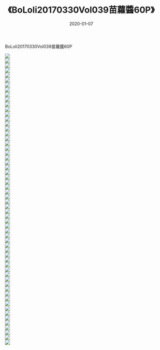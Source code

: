 ﻿---
layout: post
title:  《BoLoli20170330Vol039苗蘿醬60P》
date:   2020-01-07
img: http://pic.660000.xyz/1:/性感/2020/BoLoli20170330Vol039苗蘿醬60P/000.jpg
categories: [美女, 清纯, 唯美]
---

BoLoli20170330Vol039苗蘿醬60P

  ![](http://pic.660000.xyz/1:/性感/2020/BoLoli20170330Vol039苗蘿醬60P/001.jpg) <br> ![](http://pic.660000.xyz/1:/性感/2020/BoLoli20170330Vol039苗蘿醬60P/002.jpg) <br> ![](http://pic.660000.xyz/1:/性感/2020/BoLoli20170330Vol039苗蘿醬60P/003.jpg) <br> ![](http://pic.660000.xyz/1:/性感/2020/BoLoli20170330Vol039苗蘿醬60P/004.jpg) <br> ![](http://pic.660000.xyz/1:/性感/2020/BoLoli20170330Vol039苗蘿醬60P/005.jpg) <br> ![](http://pic.660000.xyz/1:/性感/2020/BoLoli20170330Vol039苗蘿醬60P/006.jpg) <br> ![](http://pic.660000.xyz/1:/性感/2020/BoLoli20170330Vol039苗蘿醬60P/007.jpg) <br> ![](http://pic.660000.xyz/1:/性感/2020/BoLoli20170330Vol039苗蘿醬60P/008.jpg) <br> ![](http://pic.660000.xyz/1:/性感/2020/BoLoli20170330Vol039苗蘿醬60P/009.jpg) <br> ![](http://pic.660000.xyz/1:/性感/2020/BoLoli20170330Vol039苗蘿醬60P/010.jpg) <br> ![](http://pic.660000.xyz/1:/性感/2020/BoLoli20170330Vol039苗蘿醬60P/011.jpg) <br> ![](http://pic.660000.xyz/1:/性感/2020/BoLoli20170330Vol039苗蘿醬60P/012.jpg) <br> ![](http://pic.660000.xyz/1:/性感/2020/BoLoli20170330Vol039苗蘿醬60P/013.jpg) <br> ![](http://pic.660000.xyz/1:/性感/2020/BoLoli20170330Vol039苗蘿醬60P/014.jpg) <br> ![](http://pic.660000.xyz/1:/性感/2020/BoLoli20170330Vol039苗蘿醬60P/015.jpg) <br> ![](http://pic.660000.xyz/1:/性感/2020/BoLoli20170330Vol039苗蘿醬60P/016.jpg) <br> ![](http://pic.660000.xyz/1:/性感/2020/BoLoli20170330Vol039苗蘿醬60P/017.jpg) <br> ![](http://pic.660000.xyz/1:/性感/2020/BoLoli20170330Vol039苗蘿醬60P/018.jpg) <br> ![](http://pic.660000.xyz/1:/性感/2020/BoLoli20170330Vol039苗蘿醬60P/019.jpg) <br> ![](http://pic.660000.xyz/1:/性感/2020/BoLoli20170330Vol039苗蘿醬60P/020.jpg) <br> ![](http://pic.660000.xyz/1:/性感/2020/BoLoli20170330Vol039苗蘿醬60P/021.jpg) <br> ![](http://pic.660000.xyz/1:/性感/2020/BoLoli20170330Vol039苗蘿醬60P/022.jpg) <br> ![](http://pic.660000.xyz/1:/性感/2020/BoLoli20170330Vol039苗蘿醬60P/023.jpg) <br> ![](http://pic.660000.xyz/1:/性感/2020/BoLoli20170330Vol039苗蘿醬60P/024.jpg) <br> ![](http://pic.660000.xyz/1:/性感/2020/BoLoli20170330Vol039苗蘿醬60P/025.jpg) <br> ![](http://pic.660000.xyz/1:/性感/2020/BoLoli20170330Vol039苗蘿醬60P/026.jpg) <br> ![](http://pic.660000.xyz/1:/性感/2020/BoLoli20170330Vol039苗蘿醬60P/027.jpg) <br> ![](http://pic.660000.xyz/1:/性感/2020/BoLoli20170330Vol039苗蘿醬60P/028.jpg) <br> ![](http://pic.660000.xyz/1:/性感/2020/BoLoli20170330Vol039苗蘿醬60P/029.jpg) <br> ![](http://pic.660000.xyz/1:/性感/2020/BoLoli20170330Vol039苗蘿醬60P/030.jpg) <br> ![](http://pic.660000.xyz/1:/性感/2020/BoLoli20170330Vol039苗蘿醬60P/031.jpg) <br> ![](http://pic.660000.xyz/1:/性感/2020/BoLoli20170330Vol039苗蘿醬60P/032.jpg) <br> ![](http://pic.660000.xyz/1:/性感/2020/BoLoli20170330Vol039苗蘿醬60P/033.jpg) <br> ![](http://pic.660000.xyz/1:/性感/2020/BoLoli20170330Vol039苗蘿醬60P/034.jpg) <br> ![](http://pic.660000.xyz/1:/性感/2020/BoLoli20170330Vol039苗蘿醬60P/035.jpg) <br> ![](http://pic.660000.xyz/1:/性感/2020/BoLoli20170330Vol039苗蘿醬60P/036.jpg) <br> ![](http://pic.660000.xyz/1:/性感/2020/BoLoli20170330Vol039苗蘿醬60P/037.jpg) <br> ![](http://pic.660000.xyz/1:/性感/2020/BoLoli20170330Vol039苗蘿醬60P/038.jpg) <br> ![](http://pic.660000.xyz/1:/性感/2020/BoLoli20170330Vol039苗蘿醬60P/039.jpg) <br> ![](http://pic.660000.xyz/1:/性感/2020/BoLoli20170330Vol039苗蘿醬60P/040.jpg) <br> ![](http://pic.660000.xyz/1:/性感/2020/BoLoli20170330Vol039苗蘿醬60P/041.jpg) <br> ![](http://pic.660000.xyz/1:/性感/2020/BoLoli20170330Vol039苗蘿醬60P/042.jpg) <br> ![](http://pic.660000.xyz/1:/性感/2020/BoLoli20170330Vol039苗蘿醬60P/043.jpg) <br> ![](http://pic.660000.xyz/1:/性感/2020/BoLoli20170330Vol039苗蘿醬60P/044.jpg) <br> ![](http://pic.660000.xyz/1:/性感/2020/BoLoli20170330Vol039苗蘿醬60P/045.jpg) <br> ![](http://pic.660000.xyz/1:/性感/2020/BoLoli20170330Vol039苗蘿醬60P/046.jpg) <br> ![](http://pic.660000.xyz/1:/性感/2020/BoLoli20170330Vol039苗蘿醬60P/047.jpg) <br> ![](http://pic.660000.xyz/1:/性感/2020/BoLoli20170330Vol039苗蘿醬60P/048.jpg) <br> ![](http://pic.660000.xyz/1:/性感/2020/BoLoli20170330Vol039苗蘿醬60P/049.jpg) <br> ![](http://pic.660000.xyz/1:/性感/2020/BoLoli20170330Vol039苗蘿醬60P/050.jpg) <br> ![](http://pic.660000.xyz/1:/性感/2020/BoLoli20170330Vol039苗蘿醬60P/051.jpg) <br> ![](http://pic.660000.xyz/1:/性感/2020/BoLoli20170330Vol039苗蘿醬60P/052.jpg) <br> ![](http://pic.660000.xyz/1:/性感/2020/BoLoli20170330Vol039苗蘿醬60P/053.jpg) <br> ![](http://pic.660000.xyz/1:/性感/2020/BoLoli20170330Vol039苗蘿醬60P/054.jpg) <br> ![](http://pic.660000.xyz/1:/性感/2020/BoLoli20170330Vol039苗蘿醬60P/055.jpg) <br> ![](http://pic.660000.xyz/1:/性感/2020/BoLoli20170330Vol039苗蘿醬60P/056.jpg) <br> ![](http://pic.660000.xyz/1:/性感/2020/BoLoli20170330Vol039苗蘿醬60P/057.jpg) <br> ![](http://pic.660000.xyz/1:/性感/2020/BoLoli20170330Vol039苗蘿醬60P/058.jpg) <br> ![](http://pic.660000.xyz/1:/性感/2020/BoLoli20170330Vol039苗蘿醬60P/059.jpg) <br> ![](http://pic.660000.xyz/1:/性感/2020/BoLoli20170330Vol039苗蘿醬60P/060.jpg) <br>